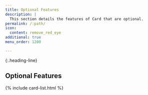 ```yaml
---
title: Optional Features
description: |
  This section details the features of Card that are optional.
permalink: /:path/
icon:
  content: remove_red_eye
additional: true
menu_order: 1200

---
```

{:.heading-line}
## Optional Features

{% include card-list.html %}
